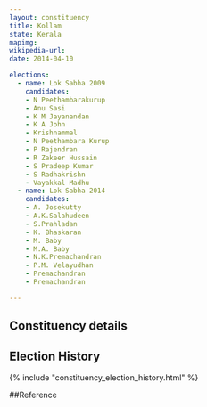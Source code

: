 ```yaml
---
layout: constituency
title: Kollam
state: Kerala
mapimg: 
wikipedia-url: 
date: 2014-04-10

elections: 
  - name: Lok Sabha 2009
    candidates: 
    - N Peethambarakurup 
    - Anu Sasi 
    - K M Jayanandan 
    - K A John 
    - Krishnammal 
    - N Peethambara Kurup 
    - P Rajendran 
    - R Zakeer Hussain 
    - S Pradeep Kumar 
    - S Radhakrishn 
    - Vayakkal Madhu  
  - name: Lok Sabha 2014
    candidates: 
    - A. Josekutty 
    - A.K.Salahudeen 
    - S.Prahladan 
    - K. Bhaskaran 
    - M. Baby 
    - M.A. Baby 
    - N.K.Premachandran 
    - P.M. Velayudhan 
    - Premachandran 
    - Premachandran  

---
```


## Constituency details


## Election History
{% include "constituency_election_history.html" %}

##Reference
